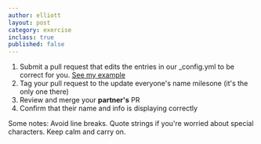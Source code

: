 ```yaml
---
author: elliott
layout: post
category: exercise
inclass: true
published: false
---
```


1. Submit a pull request that edits the entries in our _config.yml to be correct for you. [See my example](https://github.com/silshack/spring2016/blob/gh-pages/_config.yml#L54)
2. Tag your pull request to the update everyone's name milesone (it's the only one there)
3. Review and merge your **partner's** PR
4. Confirm that their name and info is displaying correctly


Some notes: Avoid line breaks.  Quote strings if you're worried about special characters. Keep calm and carry on.